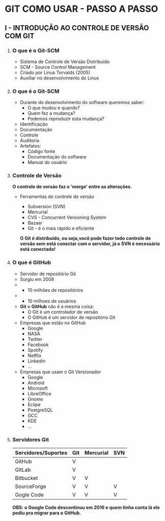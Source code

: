 # GIT COMO USAR - PASSO A PASSO

## I - INTRODUÇÃO AO CONTROLE DE VERSÃO COM GIT 

   1. ### O que é o Git-SCM

       * Sistema de Controle de Versão Distribuído
       * SCM - Source Control Management
       * Criado por Linus Torvalds (2005)
       * Auxiliar no desenvolvimento do Linux

   2. ### O que é o Git-SCM
   
       * Durante do desenvolvimento do software queremos saber:
           * O que mudou e quando?
           * Quem fez a mudança?
           * Podemos reproduzir esta mudança?
       * Identificação
       * Documentação
       * Controle
       * Auditoria
       * Artefatos:
           * Código fonte
           * Documentação do software
           * Manual do usuário

   3. ### Controle de Versão

      **O controle de versão faz o 'merge' entre as alterações.**
      
      * Ferramentas de controle de versão
         * Subversion (SVN)
         * Mercurial
         * CVS - Concurrent Versioning System
         * Bazaar
         * Git - é o mais rápido e eficiente
         
         **O Git é distribuído, ou seja,você pode fazer todo controle de versão sem está conectar com o servidor, já o SVN é necessário está conectado!**
         
   4. ### O que é GitHub
      
      * Servidor de repositório Git
      * Surgiu em 2008
      * + 10 milhões de repositórios
      * + 10 milhoes de usuários
      * **Git** e **GitHub** não é a mesma coisa:
         * O Git é um controlador de versão
         * O GitHub é um servidor de repositório Git
      * Empresas que estão no GitHub
         * Google
         * NASA
         * Twitter
         * Facebook
         * Spotify
         * Netflix
         * Linkedin
         * ...
      * Empresas que usam o Git Versionador
         * Google
         * Android
         * Microsoft
         * LibreOffice
         * Gnome
         * Eclipe
         * PostgreSQL
         * GCC
         * KDE
         * ...
   
   5. ### Servidores Git
      | Servidores/Suportes | Git | Mercurial | SVN |
      |---------------------|-----|-----------|-----|
      |       GitHub        |  V  |           |     |
      |       GitLab        |  V  |           |     |
      |      Bitbucket      |  V  |     V     |     |
      |     SourceForge     |  V  |     V     |  V  |
      |      Gogle Code     |  V  |     V     |  V  |
      
      **OBS: o Google Code descontinuu em 2016 e quem tinha conta lá ele pediu pra migrar para o GitHub.**
      
      
         
    
